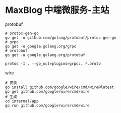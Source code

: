 # MaxBlog 中端微服务-主站

protobuf
```shell
# protoc-gen-go
go get -u github.com/golang/protobuf/protoc-gen-go
# grpc
go get -u google.golang.org/grpc
# protobuf
go get -u google.golang.org/protobuf
```

```shell
protoc -I . --go_out=plugins=grpc:. *.proto
```

wire
```shell
# 安装
go install github.com/google/wire/cmd/wire@latest
go get github.com/google/wire/cmd/wire
# 生成
cd internal/app
go run github.com/google/wire/cmd/wire
```

